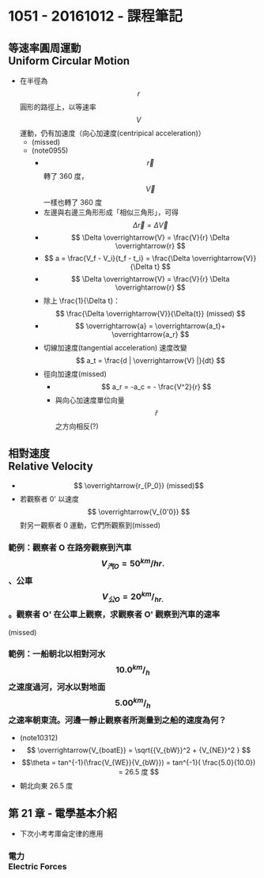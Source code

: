 # 1051 - 20161012 - 課程筆記
## 等速率圓周運動<br>Uniform Circular Motion
* 在半徑為 $$ r $$ 圓形的路徑上，以等速率 $$ V $$ 運動，仍有加速度（向心加速度(centripical acceleration)）
  * (missed)
  * (note0955)
    * $$ \overrightarrow{r} $$ 轉了 360 度，$$ \overrightarrow{V} $$ 一樣也轉了 360 度
    * 左邊與右邊三角形形成「相似三角形」，可得 $$ \Delta\overrightarrow{r} = \Delta \overrightarrow{V} $$
    * $$ \Delta \overrightarrow{V} = \frac{V}{r} \Delta \overrightarrow{r} $$
    * $$ a = \frac{V_f - V_i}{t_f - t_i} = \frac{\Delta \overrightarrow{V}}{\Delta t} $$
    * $$ \Delta \overrightarrow{V} = \frac{V}{r} \Delta \overrightarrow{r} $$
    * 除上 \frac{1}{\Delta t}： $$ \frac{\Delta \overrightarrow{V}}{\Delta{t}} (missed) $$
    * $$ \overrightarrow{a} = \overrightarrow{a_t}+ 
\overrightarrow{a_r} $$
    * 切線加速度(tangential acceleration) 速度改變  
    $$ a_t = \frac{d | \overrightarrow{V} |}{dt} $$
    * 徑向加速度(missed)
      * $$ a_r = -a_c = - \frac{V^2}{r} $$
      * 與向心加速度單位向量 $$ \hat{r} $$ 之方向相反(?)

## 相對速度<br>Relative Velocity
* $$ \overrightarrow{r_{P_0}} (missed)$$
* 若觀察者 0' 以速度 $$ \overrightarrow{V_{0'0}} $$ 對另一觀察者 0 運動，它們所觀察到(missed)

### 範例：觀察者 O 在路旁觀察到汽車 $$ V_{汽O} = 50 ^{km}/{hr.} $$、公車 $$ V_{公O} = 20 ^{km}/_{hr.} $$。觀察者 O' 在公車上觀察，求觀察者 O' 觀察到汽車的速率
(missed)

### 範例：一船朝北以相對河水 $$ 10.0 ^{km}/_h $$ 之速度過河，河水以對地面 $$ 5.00 ^{km}/_h $$ 之速率朝東流。河邊一靜止觀察者所測量到之船的速度為何？
* (note10312)
* $$ \overrightarrow{V_{boatE}} = \sqrt{{V_{bW}}^2 + {V_{NE}}^2 } $$
* $$\theta = tan^{-1}(\frac{V_{WE}}{V_{bW}}) = tan^{-1}( \frac{5.0}{10.0}) = 26.5 度 $$
* 朝北向東 26.5 度

## 第 21 章 - 電學基本介紹
* 下次小考考庫侖定律的應用

### 電力<br>Electric Forces
